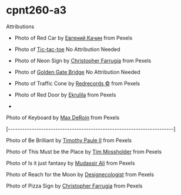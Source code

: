 # cpnt260-a3

Attributions

- Photo of Red Car by [Евгений Качин](https://www.pexels.com/photo/back-of-mercedes-230te-10904784/) from Pexels

- Photo of [Tic-tac-toe](https://www.pexels.com/photo/red-and-white-tik-tak-toe-game-illustration-220051/) 
No Attribution Needed 

- Photo of Neon Sign by [Christopher Farrugia](https://www.pexels.com/photo/neon-light-signage-on-wall-3581876/) from Pexels

- Photo of [Golden Gate Bridge](https://www.pexels.com/photo/selective-color-photography-of-golden-gate-bridge-california-417054/) 
No Attribution Needed

- Photo of Traffic Cone by [Redrecords ©️](https://www.pexels.com/photo/red-led-traffic-cone-2743739/) from Pexels


- Photo of Red Door by [Ekrulila](https://www.pexels.com/photo/red-double-leaf-doors-with-big-handles-10936995/) from Pexels

- 
Photo of Keyboard by [Max DeRoin](https://www.pexels.com/photo/close-up-of-computer-keyboard-249203/) from Pexels




[----------------------------------------------------------------------]


Photo of Be Brilliant by [Timothy Paule II](https://www.pexels.com/photo/be-brilliant-neon-light-2002719/) from Pexels


Photo of This Must be the Place by [Tim Mossholder](https://www.pexels.com/photo/photo-of-led-signage-on-the-wall-942317/) from Pexels


Photo of Is it just fantasy by [Mudassir Ali](https://www.pexels.com/photo/is-this-just-fantasy-neon-sign-2867164/) from Pexels


Photo of Reach for the Moon by [Designecologist](https://www.pexels.com/photo/reach-for-the-and-blue-moon-neon-signages-1510659/) from Pexels


Photo of Pizza Sign by [Christopher Farrugia](https://www.pexels.com/photo/pizza-neon-light-signage-beside-wall-3581878/) from Pexels



